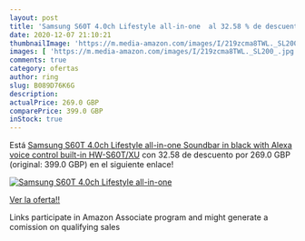 ```yaml
---
layout: post
title: 'Samsung S60T 4.0ch Lifestyle all-in-one  al 32.58 % de descuento'
date: 2020-12-07 21:10:21
thumbnailImage: 'https://m.media-amazon.com/images/I/219zcma8TWL._SL200_.jpg'
images: [ 'https://m.media-amazon.com/images/I/219zcma8TWL._SL200_.jpg' ]
comments: true
category: ofertas
author: ring
slug: B089D76K6G
description:
actualPrice: 269.0 GBP
comparePrice: 399.0 GBP
inStock: true
---
```


Está [Samsung S60T 4.0ch Lifestyle all-in-one Soundbar in black with Alexa voice control built-in HW-S60T/XU](https://www.amazon.co.uk/dp/B089D76K6G/?tag=tolees0a-21) con 32.58 de descuento por 269.0 GBP (original: 399.0 GBP) en el siguiente enlace!

[![Samsung S60T 4.0ch Lifestyle all-in-one ](https://m.media-amazon.com/images/I/219zcma8TWL._SL200_.jpg)](https://www.amazon.co.uk/dp/B089D76K6G/?tag=tolees0a-21)

[Ver la oferta!!](https://www.amazon.co.uk/dp/B089D76K6G/?tag=tolees0a-21)

Links participate in Amazon Associate program and might generate a comission on qualifying sales


